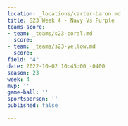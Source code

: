 ```yaml
---
location: _locations/carter-baron.md
title: S23 Week 4 - Navy Vs Purple
teams-score:
- team: _teams/s23-coral.md
  score: 
- team: _teams/s23-yellow.md
  score: 
field: "4"
date: 2022-10-02 10:45:00 -0400
season: 23
week: 4
mvp: ''
game-ball: ''
sportsperson: ''
published: false

---
```

